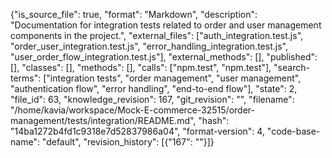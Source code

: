 {"is_source_file": true, "format": "Markdown", "description": "Documentation for integration tests related to order and user management components in the project.", "external_files": ["auth_integration.test.js", "order_user_integration.test.js", "error_handling_integration.test.js", "user_order_flow_integration.test.js"], "external_methods": [], "published": [], "classes": [], "methods": [], "calls": ["npm.test", "npm.test"], "search-terms": ["integration tests", "order management", "user management", "authentication flow", "error handling", "end-to-end flow"], "state": 2, "file_id": 63, "knowledge_revision": 167, "git_revision": "", "filename": "/home/kavia/workspace/Mock-E-commerce-32515/order-management/tests/integration/README.md", "hash": "14ba1272b4fd1c9318e7d52837986a04", "format-version": 4, "code-base-name": "default", "revision_history": [{"167": ""}]}